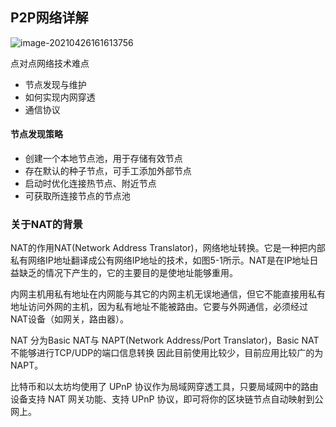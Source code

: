 ## P2P网络详解

![image-20210426161613756](../../../images/typora/image-20210426161613756.png)

点对点网络技术难点

* 节点发现与维护
* 如何实现内网穿透
* 通信协议





#### 节点发现策略

* 创建一个本地节点池，用于存储有效节点
* 存在默认的种子节点，可手工添加外部节点
* 启动时优化连接热节点、附近节点
* 可获取所连接节点的节点池











### 关于NAT的背景

NAT的作用NAT(Network Address Translator)，网络地址转换。它是一种把内部私有网络IP地址翻译成公有网络IP地址的技术，如图5-1所示。NAT是在IP地址日益缺乏的情况下产生的，它的主要目的是使地址能够重用。

内网主机用私有地址在内网能与其它的内网主机无误地通信，但它不能直接用私有地址访问外网的主机，因为私有地址不能被路由。它要与外网通信，必须经过NAT设备（如网关，路由器）。

NAT 分为Basic NAT与 NAPT(Network Address/Port Translator)，Basic NAT不能够进行TCP/UDP的端口信息转换
因此目前使用比较少，目前应用比较广的为NAPT。



比特币和以太坊均使用了 UPnP 协议作为局域网穿透工具，只要局域网中的路由设备支持 NAT 网关功能、支持 UPnP 协议，即可将你的区块链节点自动映射到公网上。
